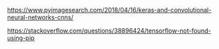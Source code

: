 https://www.pyimagesearch.com/2018/04/16/keras-and-convolutional-neural-networks-cnns/

https://stackoverflow.com/questions/38896424/tensorflow-not-found-using-pip